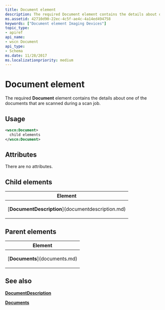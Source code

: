 ```yaml
---
title: Document element
description: The required Document element contains the details about one of the documents that are scanned during a scan job.
ms.assetid: 42710d90-22ec-4c5f-ae4c-4a14ed494758
keywords: ["Document element Imaging Devices"]
topic_type:
- apiref
api_name:
- wscn Document
api_type:
- Schema
ms.date: 11/28/2017
ms.localizationpriority: medium
---
```


# Document element


The required **Document** element contains the details about one of the documents that are scanned during a scan job.

Usage
-----

```xml
<wscn:Document>
  child elements
</wscn:Document>
```

Attributes
----------

There are no attributes.

## Child elements


<table>
<colgroup>
<col width="100%" />
</colgroup>
<thead>
<tr class="header">
<th>Element</th>
</tr>
</thead>
<tbody>
<tr class="odd">
<td><p>[<strong>DocumentDescription</strong>](documentdescription.md)</p></td>
</tr>
</tbody>
</table>

## Parent elements


<table>
<colgroup>
<col width="100%" />
</colgroup>
<thead>
<tr class="header">
<th>Element</th>
</tr>
</thead>
<tbody>
<tr class="odd">
<td><p>[<strong>Documents</strong>](documents.md)</p></td>
</tr>
</tbody>
</table>

## See also


[**DocumentDescription**](documentdescription.md)

[**Documents**](documents.md)

 

 






